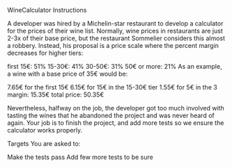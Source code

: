 WineCalculator
Instructions

A developer was hired by a Michelin-star restaurant to develop a calculator for the prices of their wine list. Normally, wine prices in restaurants are just 2-3x of their base price, but the restaurant Sommelier considers this almost a robbery. Instead, his proposal is a price scale where the percent margin decreases for higher tiers:

first 15€: 51%
15-30€: 41%
30-50€: 31%
50€ or more: 21%
As an example, a wine with a base price of 35€ would be:

7.65€ for the first 15€
6.15€ for 15€ in the 15-30€ tier
1.55€ for 5€ in the 3
margin: 15.35€
total price: 50.35€

Nevertheless, halfway on the job, the developer got too much involved with tasting the wines that he abandoned the project and was never heard of again. Your job is to finish the project, and add more tests so we ensure the calculator works properly.

Targets You are asked to:

Make the tests pass
Add few more tests to be sure
